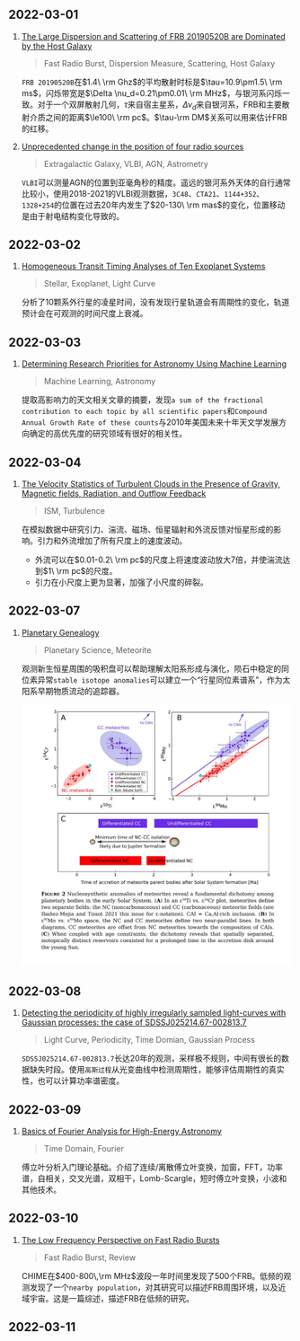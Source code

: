 ## 2022-03-01

1. [The Large Dispersion and Scattering of FRB 20190520B are Dominated by the Host Galaxy](https://arxiv.org/abs/2202.13458)

   > Fast Radio Burst, Dispersion Measure, Scattering, Host Galaxy

   `FRB 20190520B`在$1.4\ \rm Ghz$的平均散射时标是$\tau=10.9\pm1.5\ \rm ms$，闪烁带宽是$\Delta \nu_d=0.21\pm0.01\ \rm MHz$，与银河系闪烁一致。对于一个双屏散射几何，$\tau$来自宿主星系，$\Delta\nu_d$来自银河系，FRB和主要散射介质之间的距离$\le100\ \rm pc$。$\tau-\rm DM$关系可以用来估计FRB的红移。

2. [Unprecedented change in the position of four radio sources](https://arxiv.org/abs/2202.13119)

   > Extragalactic Galaxy, VLBI, AGN, Astrometry

   `VLBI`可以测量AGN的位置到亚毫角秒的精度。遥远的银河系外天体的自行通常比较小，使用2018-2021的VLBI观测数据，`3C48`、`CTA21`、`1144+352`、`1328+254`的位置在过去20年内发生了$20-130\ \rm mas$的变化，位置移动是由于射电结构变化导致的。

## 2022-03-02

1. [Homogeneous Transit Timing Analyses of Ten Exoplanet Systems](https://arxiv.org/abs/2203.00299)

   > Stellar, Exoplanet, Light Curve

   分析了10颗系外行星的凌星时间，没有发现行星轨道会有周期性的变化，轨道预计会在可观测的时间尺度上衰减。

## 2022-03-03

1. [Determining Research Priorities for Astronomy Using Machine Learning](https://arxiv.org/abs/2203.00713)

   > Machine Learning, Astronomy

   提取高影响力的天文相关文章的摘要，发现`a sum of the fractional contribution to each topic by all scientific papers`和`Compound Annual Growth Rate of these counts`与2010年美国未来十年天文学发展方向确定的高优先度的研究领域有很好的相关性。

## 2022-03-04

1. [The Velocity Statistics of Turbulent Clouds in the Presence of Gravity, Magnetic fields, Radiation, and Outflow Feedback](https://arxiv.org/abs/2203.01508)

   > ISM, Turbulence

   在模拟数据中研究引力、湍流、磁场、恒星辐射和外流反馈对恒星形成的影响。引力和外流增加了所有尺度上的速度波动。

   - 外流可以在$0.01-0.2\ \rm pc$的尺度上将速度波动放大7倍，并使湍流达到$1\ \rm pc$的尺度。
   - 引力在小尺度上更为显著，加强了小尺度的碎裂。

## 2022-03-07

1. [Planetary Genealogy](https://arxiv.org/abs/2203.02203)

   > Planetary Science, Meteorite

   观测新生恒星周围的吸积盘可以帮助理解太阳系形成与演化，陨石中稳定的同位素异常`stable isotope anomalies`可以建立一个“行星同位素谱系”，作为太阳系早期物质流动的追踪器。
   
   <img src="Figures/image-20220307122111113.png" alt="image-20220307122111113" style="zoom:50%;" />

## 2022-03-08

1. [Detecting the periodicity of highly irregularly sampled light-curves with Gaussian processes: the case of SDSSJ025214.67-002813.7](https://arxiv.org/abs/2203.03614)

   > Light Curve, Periodicity, Time Domian, Gaussian Process

   `SDSSJ025214.67-002813.7`长达20年的观测，采样极不规则，中间有很长的数据缺失时段。使用`高斯过程`从光变曲线中检测周期性，能够评估周期性的真实性，也可以计算功率谱密度。

## 2022-03-09

1. [Basics of Fourier Analysis for High-Energy Astronomy](https://arxiv.org/abs/2203.04106)

   > Time Domain, Fourier

   傅立叶分析入门理论基础。介绍了连续/离散傅立叶变换，加窗，FFT，功率谱，自相关，交叉光谱，双相干，Lomb-Scargle，短时傅立叶变换，小波和其他技术。

## 2022-03-10

1. [The Low Frequency Perspective on Fast Radio Bursts](https://arxiv.org/abs/2203.04890)

   > Fast Radio Burst, Review

   CHIME在$400-800\,\rm MHz$波段一年时间里发现了500个FRB。低频的观测发现了一个`nearby population`，对其研究可以描述FRB周围环境，以及近域宇宙。这是一篇综述，描述FRB在低频的研究。

## 2022-03-11

